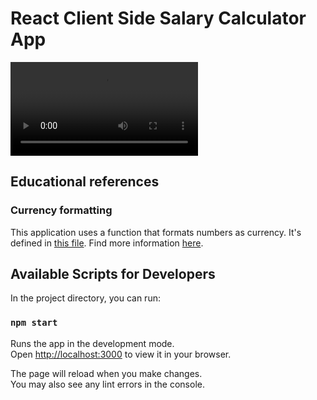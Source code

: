 # React Client Side Salary Calculator App

![](public/demo.mov)

## Educational references

### Currency formatting

This application uses a function that formats numbers as currency. It's defined in [this file](src/utils/formatAsUSD.js). Find more information [here](https://developer.mozilla.org/en-US/docs/Web/JavaScript/Reference/Global_Objects/Intl/NumberFormat).

## Available Scripts for Developers

In the project directory, you can run:

### `npm start`

Runs the app in the development mode.\
Open [http://localhost:3000](http://localhost:3000) to view it in your browser.

The page will reload when you make changes.\
You may also see any lint errors in the console.
